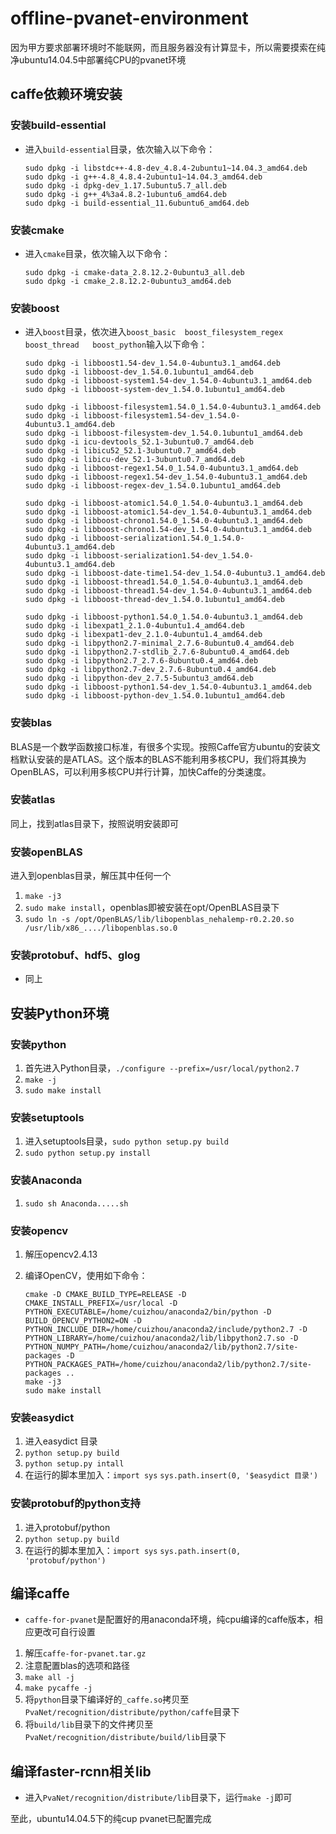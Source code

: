 # offline-pvanet-environment

因为甲方要求部署环境时不能联网，而且服务器没有计算显卡，所以需要摸索在纯净ubuntu14.04.5中部署纯CPU的pvanet环境



## caffe依赖环境安装

### 安装build-essential

* 进入`build-essential`目录，依次输入以下命令：

  ```
  sudo dpkg -i libstdc++-4.8-dev_4.8.4-2ubuntu1~14.04.3_amd64.deb
  sudo dpkg -i g++-4.8_4.8.4-2ubuntu1~14.04.3_amd64.deb
  sudo dpkg -i dpkg-dev_1.17.5ubuntu5.7_all.deb
  sudo dpkg -i g++_4%3a4.8.2-1ubuntu6_amd64.deb
  sudo dpkg -i build-essential_11.6ubuntu6_amd64.deb
  ```

### 安装cmake

* 进入`cmake`目录，依次输入以下命令：

  ```
  sudo dpkg -i cmake-data_2.8.12.2-0ubuntu3_all.deb
  sudo dpkg -i cmake_2.8.12.2-0ubuntu3_amd64.deb
  ```

### 安装boost

* 进入`boost`目录，依次进入`boost_basic  boost_filesystem_regex  boost_thread   boost_python`输入以下命令：

  ```
  sudo dpkg -i libboost1.54-dev_1.54.0-4ubuntu3.1_amd64.deb
  sudo dpkg -i libboost-dev_1.54.0.1ubuntu1_amd64.deb
  sudo dpkg -i libboost-system1.54-dev_1.54.0-4ubuntu3.1_amd64.deb
  sudo dpkg -i libboost-system-dev_1.54.0.1ubuntu1_amd64.deb

  sudo dpkg -i libboost-filesystem1.54.0_1.54.0-4ubuntu3.1_amd64.deb
  sudo dpkg -i libboost-filesystem1.54-dev_1.54.0-4ubuntu3.1_amd64.deb
  sudo dpkg -i libboost-filesystem-dev_1.54.0.1ubuntu1_amd64.deb
  sudo dpkg -i icu-devtools_52.1-3ubuntu0.7_amd64.deb
  sudo dpkg -i libicu52_52.1-3ubuntu0.7_amd64.deb
  sudo dpkg -i libicu-dev_52.1-3ubuntu0.7_amd64.deb
  sudo dpkg -i libboost-regex1.54.0_1.54.0-4ubuntu3.1_amd64.deb
  sudo dpkg -i libboost-regex1.54-dev_1.54.0-4ubuntu3.1_amd64.deb
  sudo dpkg -i libboost-regex-dev_1.54.0.1ubuntu1_amd64.deb

  sudo dpkg -i libboost-atomic1.54.0_1.54.0-4ubuntu3.1_amd64.deb
  sudo dpkg -i libboost-atomic1.54-dev_1.54.0-4ubuntu3.1_amd64.deb
  sudo dpkg -i libboost-chrono1.54.0_1.54.0-4ubuntu3.1_amd64.deb
  sudo dpkg -i libboost-chrono1.54-dev_1.54.0-4ubuntu3.1_amd64.deb
  sudo dpkg -i libboost-serialization1.54.0_1.54.0-4ubuntu3.1_amd64.deb
  sudo dpkg -i libboost-serialization1.54-dev_1.54.0-4ubuntu3.1_amd64.deb
  sudo dpkg -i libboost-date-time1.54-dev_1.54.0-4ubuntu3.1_amd64.deb
  sudo dpkg -i libboost-thread1.54.0_1.54.0-4ubuntu3.1_amd64.deb
  sudo dpkg -i libboost-thread1.54-dev_1.54.0-4ubuntu3.1_amd64.deb
  sudo dpkg -i libboost-thread-dev_1.54.0.1ubuntu1_amd64.deb

  sudo dpkg -i libboost-python1.54.0_1.54.0-4ubuntu3.1_amd64.deb
  sudo dpkg -i libexpat1_2.1.0-4ubuntu1.4_amd64.deb
  sudo dpkg -i libexpat1-dev_2.1.0-4ubuntu1.4_amd64.deb
  sudo dpkg -i libpython2.7-minimal_2.7.6-8ubuntu0.4_amd64.deb
  sudo dpkg -i libpython2.7-stdlib_2.7.6-8ubuntu0.4_amd64.deb
  sudo dpkg -i libpython2.7_2.7.6-8ubuntu0.4_amd64.deb
  sudo dpkg -i libpython2.7-dev_2.7.6-8ubuntu0.4_amd64.deb
  sudo dpkg -i libpython-dev_2.7.5-5ubuntu3_amd64.deb
  sudo dpkg -i libboost-python1.54-dev_1.54.0-4ubuntu3.1_amd64.deb
  sudo dpkg -i libboost-python-dev_1.54.0.1ubuntu1_amd64.deb
  ```

### 安装blas

BLAS是一个数学函数接口标准，有很多个实现。按照Caffe官方ubuntu的安装文档默认安装的是ATLAS。这个版本的BLAS不能利用多核CPU，我们将其换为OpenBLAS，可以利用多核CPU并行计算，加快Caffe的分类速度。

### 安装atlas

同上，找到atlas目录下，按照说明安装即可

### 安装openBLAS

进入到openblas目录，解压其中任何一个

1. `make -j3`
2. `sudo make install`，openblas即被安装在opt/OpenBLAS目录下
3. `sudo ln -s /opt/OpenBLAS/lib/libopenblas_nehalemp-r0.2.20.so /usr/lib/x86_..../libopenblas.so.0`

### 安装protobuf、hdf5、glog

* 同上



## 安装Python环境

### 安装python

1. 首先进入Python目录，`./configure --prefix=/usr/local/python2.7`
2. `make -j`
3. `sudo make install`

### 安装setuptools

1. 进入setuptools目录，`sudo python setup.py build`
2. `sudo python setup.py install`

### 安装Anaconda

1. `sudo sh Anaconda.....sh`

### 安装opencv

1. 解压opencv2.4.13

2. 编译OpenCV，使用如下命令：

   ```
   cmake -D CMAKE_BUILD_TYPE=RELEASE -D CMAKE_INSTALL_PREFIX=/usr/local -D PYTHON_EXECUTABLE=/home/cuizhou/anaconda2/bin/python -D BUILD_OPENCV_PYTHON2=ON -D PYTHON_INCLUDE_DIR=/home/cuizhou/anaconda2/include/python2.7 -D PYTHON_LIBRARY=/home/cuizhou/anaconda2/lib/libpython2.7.so -D PYTHON_NUMPY_PATH=/home/cuizhou/anaconda2/lib/python2.7/site-packages -D PYTHON_PACKAGES_PATH=/home/cuizhou/anaconda2/lib/python2.7/site-packages ..
   make -j3
   sudo make install
   ```

### 安装easydict

1. 进入easydict 目录
2. `python setup.py build`
3. `python setup.py intall`
4. 在运行的脚本里加入：`import sys`  `sys.path.insert(0, '$easydict 目录')`

### 安装protobuf的python支持

1. 进入protobuf/python
2. `python setup.py build`
3. 在运行的脚本里加入：`import sys`  `sys.path.insert(0, 'protobuf/python')`



## 编译caffe

* `caffe-for-pvanet`是配置好的用anaconda环境，纯cpu编译的caffe版本，相应更改可自行设置

1. 解压`caffe-for-pvanet.tar.gz`
2. 注意配置blas的选项和路径
3. `make all -j`
4. `make pycaffe -j`
5. 将`python`目录下编译好的`_caffe.so`拷贝至`PvaNet/recognition/distribute/python/caffe`目录下
6. 将`build/lib`目录下的文件拷贝至`PvaNet/recognition/distribute/build/lib`目录下



## 编译faster-rcnn相关lib

* 进入`PvaNet/recognition/distribute/lib`目录下，运行`make -j`即可



至此，ubuntu14.04.5下的纯cup  pvanet已配置完成